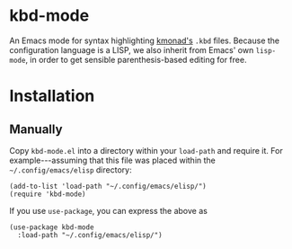# kbd-mode

An Emacs mode for syntax highlighting
[kmonad's](https://github.com/david-janssen/kmonad) `.kbd` files.  Because the
configuration language is a LISP, we also inherit from Emacs' own `lisp-mode`,
in order to get sensible parenthesis-based editing for free.

# Installation

## Manually
Copy `kbd-mode.el` into a directory within your `load-path` and require it.  For
example---assuming that this file was placed within the `~/.config/emacs/elisp`
directory:

``` emacs-lisp
(add-to-list 'load-path "~/.config/emacs/elisp/")
(require 'kbd-mode)
```

If you use `use-package`, you can express the above as

``` emacs-lisp
(use-package kbd-mode
  :load-path "~/.config/emacs/elisp/")
```
